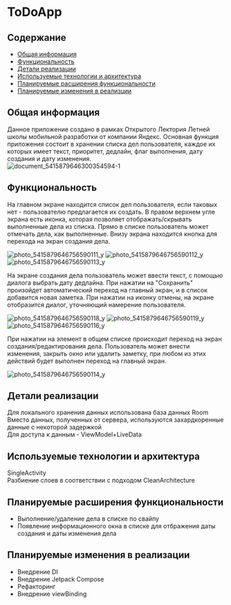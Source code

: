 # ToDoApp   

## Содержание
* [Общая информация](#general-info)
* [Функциональность](#technologies)
* [Детали реализации](#implementation_details)
* [Используемые технологии и архитектура](#used_technologies_and_architecture)
* [Планируемые расширения функциональности](#planning_teckhnologies_extention)
* [Планируемые изменения в реализции](#planning_implementation_changes)

## Общая информация
Данное приложение создано в рамках Открытого Лектория Летней школы мобильной разработки от компании Яндекс. Основная функция приложения состоит в хранении списка дел пользователя, каждое их которых имеет текст, приоритет, дедлайн, флаг выполнения, дату создания и дату изменения.   
![document_5415879646300354594-_1_](https://github.com/nnn233/ToDoApp/assets/126052177/d1cbe172-cb3a-44c2-a05d-ab1310e96f4f)   


## Функциональность
На главном экране находится список дел пользователя, если таковых нет - пользователю предлагается их создать. В правом верхнем угле экрана есть иконка, которая позволяет отображать/скрывать выполненные дела из списка. Прямо в списке пользователь может отмечать дела, как выполненные. Внизу экрана находится кнопка для перехода на экран создания дела.  
   
![photo_5415879646756590111_y](https://github.com/nnn233/ToDoApp/assets/126052177/5f7c93ac-2124-44c6-b213-daeab178a38b)
![photo_5415879646756590112_y](https://github.com/nnn233/ToDoApp/assets/126052177/4c8580ed-913e-4a83-a001-e40893297216)
![photo_5415879646756590113_y](https://github.com/nnn233/ToDoApp/assets/126052177/dbfdd023-b6b5-4150-ba4d-6178097f5890)
  
На экране создания дела пользователь может ввести текст, с помощью диалога выбрать дату дедлайна. При нажатии на "Сохранить" произойдет автоматический переход на главный экран, и в список добавится новая заметка. При нажатии на иконку отмены, на экране отобразится диалог, уточняющий намерение пользователя.   
   
![photo_5415879646756590118_y](https://github.com/nnn233/ToDoApp/assets/126052177/09326595-a3ad-45c2-839b-2dd9b48b67e9)
![photo_5415879646756590119_y](https://github.com/nnn233/ToDoApp/assets/126052177/4ebf6840-df3b-477b-823a-c4b05331eb3b)
![photo_5415879646756590116_y](https://github.com/nnn233/ToDoApp/assets/126052177/2ffadbda-04b2-4d2f-b1a8-a1ed091bb9c5)   
   
При нажатии на элемент в общем списке происходит переход на экран создания/редактирования дела. Пользователь может внести изменения, закрыть окно или удалить заметку, при любом из этих действий будет выполнен переход на главный экран.   
   
![photo_5415879646756590114_y](https://github.com/nnn233/ToDoApp/assets/126052177/052aa9c3-03b2-4cd2-ab6f-205fac2af4f3)

       

## Детали реализации
Для локального хранения данных использована база данных Room  
Вместо данных, полученных от сервера, используются захардкоренные данные с некоторой задержкой   
Для доступа к данным -  ViewModel+LiveData

## Используемые технологии и архитектура
SingleActivity   
Разбиение слоев в соответствии с подходом CleanArchitecture

## Планируемые расширения функциональности
* Выполнение/удаление дела в списке по свайпу
* Появление информационного окна в списке для отбражения даты создания и даты изменения дела

## Планируемые изменения в реализации
* Внедрение DI
* Внедрение Jetpack Compose
* Рефакторинг
* Внедрение viewBinding
